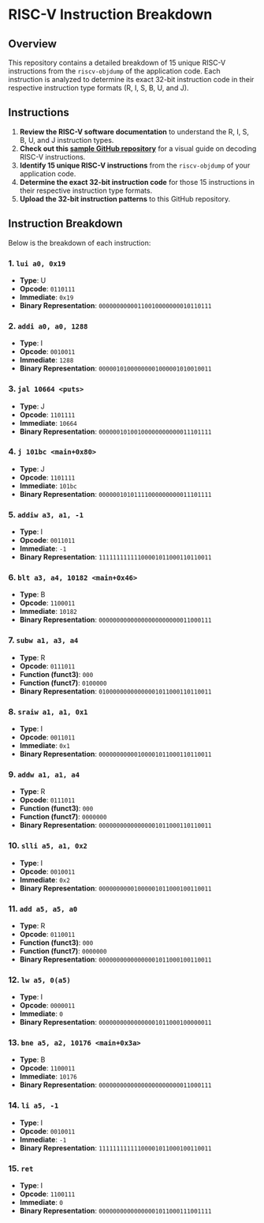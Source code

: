 # RISC-V Instruction Breakdown

## Overview

This repository contains a detailed breakdown of 15 unique RISC-V instructions from the `riscv-objdump` of the application code. Each instruction is analyzed to determine its exact 32-bit instruction code in their respective instruction type formats (R, I, S, B, U, and J).

## Instructions

1. **Review the RISC-V software documentation** to understand the R, I, S, B, U, and J instruction types.
2. **Check out this [sample GitHub repository](link)** for a visual guide on decoding RISC-V instructions.
3. **Identify 15 unique RISC-V instructions** from the `riscv-objdump` of your application code.
4. **Determine the exact 32-bit instruction code** for those 15 instructions in their respective instruction type formats.
5. **Upload the 32-bit instruction patterns** to this GitHub repository.

## Instruction Breakdown

Below is the breakdown of each instruction:

### 1. `lui a0, 0x19`

- **Type**: U
- **Opcode**: `0110111`
- **Immediate**: `0x19`
- **Binary Representation**: `00000000000110010000000010110111`

### 2. `addi a0, a0, 1288`

- **Type**: I
- **Opcode**: `0010011`
- **Immediate**: `1288`
- **Binary Representation**: `00000101000000001000001010010011`

### 3. `jal 10664 <puts>`

- **Type**: J
- **Opcode**: `1101111`
- **Immediate**: `10664`
- **Binary Representation**: `00000010100100000000000011101111`

### 4. `j 101bc <main+0x80>`

- **Type**: J
- **Opcode**: `1101111`
- **Immediate**: `101bc`
- **Binary Representation**: `00000010101111000000000011101111`

### 5. `addiw a3, a1, -1`

- **Type**: I
- **Opcode**: `0011011`
- **Immediate**: `-1`
- **Binary Representation**: `11111111111100001011000110110011`

### 6. `blt a3, a4, 10182 <main+0x46>`

- **Type**: B
- **Opcode**: `1100011`
- **Immediate**: `10182`
- **Binary Representation**: `00000000000000000000000011000111`

### 7. `subw a1, a3, a4`

- **Type**: R
- **Opcode**: `0111011`
- **Function (funct3)**: `000`
- **Function (funct7)**: `0100000`
- **Binary Representation**: `01000000000000001011000110110011`

### 8. `sraiw a1, a1, 0x1`

- **Type**: I
- **Opcode**: `0011011`
- **Immediate**: `0x1`
- **Binary Representation**: `00000000000100001011000110110011`

### 9. `addw a1, a1, a4`

- **Type**: R
- **Opcode**: `0111011`
- **Function (funct3)**: `000`
- **Function (funct7)**: `0000000`
- **Binary Representation**: `00000000000000001011000110110011`

### 10. `slli a5, a1, 0x2`

- **Type**: I
- **Opcode**: `0010011`
- **Immediate**: `0x2`
- **Binary Representation**: `00000000001000001011000100110011`

### 11. `add a5, a5, a0`

- **Type**: R
- **Opcode**: `0110011`
- **Function (funct3)**: `000`
- **Function (funct7)**: `0000000`
- **Binary Representation**: `00000000000000001011000100110011`

### 12. `lw a5, 0(a5)`

- **Type**: I
- **Opcode**: `0000011`
- **Immediate**: `0`
- **Binary Representation**: `00000000000000001011000100000011`

### 13. `bne a5, a2, 10176 <main+0x3a>`

- **Type**: B
- **Opcode**: `1100011`
- **Immediate**: `10176`
- **Binary Representation**: `00000000000000000000000011000111`

### 14. `li a5, -1`

- **Type**: I
- **Opcode**: `0010011`
- **Immediate**: `-1`
- **Binary Representation**: `11111111111100001011000100110011`

### 15. `ret`

- **Type**: I
- **Opcode**: `1100111`
- **Immediate**: `0`
- **Binary Representation**: `00000000000000001011000111001111`
